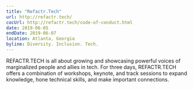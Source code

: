 ```yaml
---
title: "Refactr.Tech"
url: http://refactr.tech/
cocUrl: http://refactr.tech/code-of-conduct.html
date: 2019-06-05
endDate: 2019-06-07
location: Atlanta, Georgia
byline: Diversity. Inclusion. Tech.
---
```


REFACTR.TECH is all about growing and showcasing powerful voices of marginalized people and allies in tech. For three days, REFACTR.TECH offers a combination of workshops, keynote, and track sessions to expand knowledge, hone technical skills, and make important connections.
